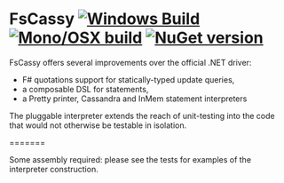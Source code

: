 FsCassy [![Windows Build](https://ci.appveyor.com/api/projects/status/8v3ox0ha8im7dgnt?svg=true)](https://ci.appveyor.com/project/et1975/FsCassy) [![Mono/OSX build](https://travis-ci.org/et1975/FsCassy.svg?branch=master)](https://travis-ci.org/et1975/FsCassy) [![NuGet version](https://badge.fury.io/nu/FsCassy.svg)](https://badge.fury.io/nu/FsCassy)
=======

FsCassy offers several improvements over the official .NET driver:
 
- F# quotations support for statically-typed update queries, 
- a composable DSL for statements,
- a Pretty printer, Cassandra and InMem statement interpreters

The pluggable interpreter extends the reach of unit-testing into the code that would not otherwise be testable in isolation. 

=======

Some assembly required: please see the tests for examples of the interpreter construction.